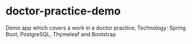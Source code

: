# doctor-practice-demo
Demo app which covers a work in a doctor practice; Technology: Spring Boot, PostgreSQL, Thymeleaf and Bootstrap
